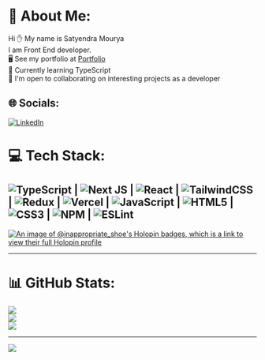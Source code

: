 # 💫 About Me:
Hi  ✋ My name is Satyendra Mourya<br>I am Front End developer.<br>🖥️  See my portfolio at <a href="https://satyendradev.vercel.app/" target="_blank">Portfolio</a><br>🧠  Currently learning TypeScript<br>🤝  I'm open to collaborating on interesting projects as a developer


## 🌐 Socials:
 [![LinkedIn](https://img.shields.io/badge/LinkedIn-%230077B5.svg?logo=linkedin&logoColor=white)](https://linkedin.com/in/satyendra-mourya-a01253201) 

# 💻 Tech Stack:

![TypeScript](https://img.shields.io/badge/typescript-%23007ACC.svg?style=flat&logo=typescript&logoColor=white) |  ![Next JS](https://img.shields.io/badge/Next-black?style=flat&logo=next.js&logoColor=white) |  ![React](https://img.shields.io/badge/react-%2320232a.svg?style=flat&logo=react&logoColor=%2361DAFB) | ![TailwindCSS](https://img.shields.io/badge/tailwindcss-%2338B2AC.svg?style=flat&logo=tailwind-css&logoColor=white) | ![Redux](https://img.shields.io/badge/redux-%23593d88.svg?style=flat&logo=redux&logoColor=white) | ![Vercel](https://img.shields.io/badge/vercel-%23000000.svg?style=flat&logo=vercel&logoColor=white) | ![JavaScript](https://img.shields.io/badge/javascript-%23323330.svg?style=flat&logo=javascript&logoColor=%23F7DF1E) | ![HTML5](https://img.shields.io/badge/html5-%23E34F26.svg?style=flat&logo=html5&logoColor=white) | ![CSS3](https://img.shields.io/badge/css3-%231572B6.svg?style=flat&logo=css3&logoColor=white) | ![NPM](https://img.shields.io/badge/NPM-%23000000.svg?style=flat&logo=npm&logoColor=white) | ![ESLint](https://img.shields.io/badge/ESLint-4B3263?style=flat&logo=eslint&logoColor=white)
---
[![An image of @inappropriate_shoe's Holopin badges, which is a link to view their full Holopin profile](https://holopin.me/inappropriate_shoe)](https://holopin.io/@inappropriate_shoe)

---
# 📊 GitHub Stats:
![](https://github-readme-stats.vercel.app/api?username=satyendramourya&theme=tokyonight&hide_border=false&include_all_commits=true&count_private=false)  <br/>
![](https://github-readme-streak-stats.herokuapp.com/?user=satyendramourya&theme=tokyonight&hide_border=false)<br/> 
![](https://github-readme-stats.vercel.app/api/top-langs/?username=satyendramourya&theme=tokyonight&hide_border=false&include_all_commits=true&count_private=false&layout=compact)


---
[![](https://visitcount.itsvg.in/api?id=satyendramourya&icon=5&color=1)](https://visitcount.itsvg.in)

<!-- Proudly created with GPRM ( https://gprm.itsvg.in ) -->
